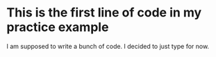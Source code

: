 # This is the first line of code in my practice example

I am supposed to write a bunch of code.
I decided to just type for now.
